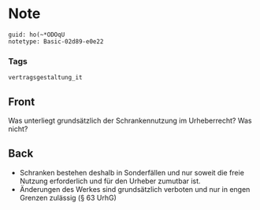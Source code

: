 # Note
```
guid: ho(~*ODOqU
notetype: Basic-02d89-e0e22
```

### Tags
```
vertragsgestaltung_it
```

## Front
Was unterliegt grundsätzlich der Schrankennutzung im Urheberrecht? Was nicht?

## Back
<ul>
  <li>Schranken bestehen deshalb in Sonderfällen und nur soweit die
  freie Nutzung erforderlich und für den Urheber zumutbar ist.
  <li>Änderungen des Werkes sind grundsätzlich verboten und nur in
  engen Grenzen zulässig (§ 63 UrhG)
</ul>
